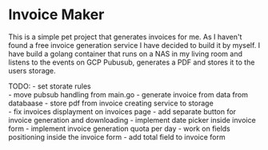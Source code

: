 # Invoice Maker
This is a simple pet project that generates invoices for me. As I haven't found a free invoice generation service I have decided to build it by myself. I have build a golang container that runs on a NAS in my living room and listens to the events on GCP Pubusub, generates a PDF and stores it to the users storage. 

TODO:
    -  set storate rules  
    -  move pubsub handling from main.go
    -  generate invoice from data from databaase
    -  store pdf from invoice creating service to storage  
    -  fix invoices displayment on invoices page
    -  add separate button for invoice generation and downloading
    -  implement date picker inside invoice form
    -  implement invoice generation quota per day
    -  work on fields positioning inside the invoice form
    -  add total field to invoice form

